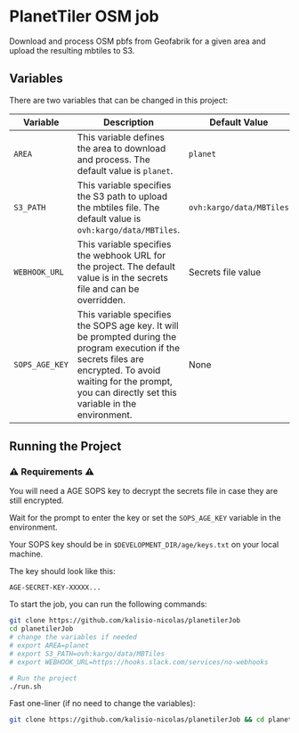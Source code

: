 # PlanetTiler OSM job

Download and process OSM pbfs from Geofabrik for a given area and upload the resulting mbtiles to S3.

## Variables

There are two variables that can be changed in this project:

| Variable     | Description                                                                                     | Default Value                  |
|--------------|-------------------------------------------------------------------------------------------------|--------------------------------|
| `AREA`       | This variable defines the area to download and process. The default value is `planet`.         | `planet`                       |
| `S3_PATH`    | This variable specifies the S3 path to upload the mbtiles file. The default value is `ovh:kargo/data/MBTiles`. | `ovh:kargo/data/MBTiles`       |
| `WEBHOOK_URL`| This variable specifies the webhook URL for the project. The default value is in the secrets file and can be overridden. | Secrets file value |
| `SOPS_AGE_KEY`| This variable specifies the SOPS age key. It will be prompted during the program execution if the secrets files are encrypted. To avoid waiting for the prompt, you can directly set this variable in the environment. | None |

## Running the Project


### ⚠️ Requirements ⚠️
You will need a AGE SOPS key to decrypt the secrets file in case they are still encrypted.

Wait for the prompt to enter the key or set the `SOPS_AGE_KEY` variable in the environment.

Your SOPS key should be in `$DEVELOPMENT_DIR/age/keys.txt` on your local machine.

The key should look like this:
```
AGE-SECRET-KEY-XXXXX...
```

To start the job, you can run the following commands:
```bash
git clone https://github.com/kalisio-nicolas/planetilerJob
cd planetilerJob
# change the variables if needed
# export AREA=planet
# export S3_PATH=ovh:kargo/data/MBTiles
# export WEBHOOK_URL=https://hooks.slack.com/services/no-webhooks

# Run the project
./run.sh
```


Fast one-liner (if no need to change the variables):

```bash
git clone https://github.com/kalisio-nicolas/planetilerJob && cd planetilerJob && ./run.sh
```